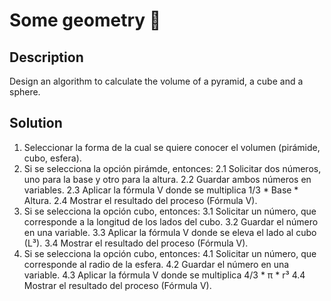 # Some geometry 📐

## Description

Design an algorithm to calculate the volume of a pyramid, a cube and a sphere.

## Solution

1. Seleccionar la forma de la cual se quiere conocer el volumen (pirámide, cubo, esfera).
2. Si se selecciona la opción pirámde, entonces:
2.1 Solicitar dos números, uno para la base y otro para la altura.
2.2 Guardar ambos números en variables.
2.3 Aplicar la fórmula V donde se multiplica 1/3 * Base * Altura.
2.4 Mostrar el resultado del proceso (Fórmula V).
3. Si se selecciona la opción cubo, entonces:
3.1 Solicitar un número, que corresponde a la longitud de los lados del cubo.
3.2 Guardar el número en una variable.
3.3 Aplicar la fórmula V donde se eleva el lado al cubo (L³).
3.4 Mostrar el resultado del proceso (Fórmula V).
4. Si se selecciona la opción cubo, entonces:
4.1 Solicitar un número, que corresponde al radio de la esfera.
4.2 Guardar el número en una variable.
4.3 Aplicar la fórmula V donde se multiplica  4/3 * π * r³
4.4 Mostrar el resultado del proceso (Fórmula V).
